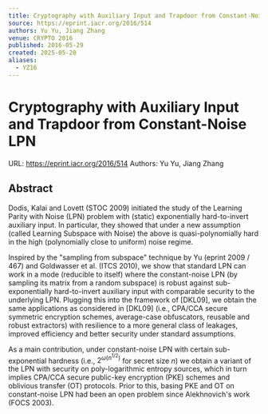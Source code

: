 ```yaml
---
title: Cryptography with Auxiliary Input and Trapdoor from Constant-Noise LPN
source: https://eprint.iacr.org/2016/514
authors: Yu Yu, Jiang Zhang
venue: CRYPTO 2016
published: 2016-05-29
created: 2025-05-20
aliases:
  - YZ16
---
```

# Cryptography with Auxiliary Input and Trapdoor from Constant-Noise LPN
URL: https://eprint.iacr.org/2016/514
Authors: Yu Yu, Jiang Zhang
## Abstract
Dodis, Kalai and Lovett (STOC 2009) initiated the study of the Learning Parity with Noise (LPN) problem with (static) exponentially hard-to-invert auxiliary input. In particular, they showed that under a new assumption (called Learning Subspace with Noise) the above is quasi-polynomially hard in the high (polynomially close to uniform) noise regime.

Inspired by the "sampling from subspace" technique by Yu (eprint 2009 / 467) and Goldwasser et al. (ITCS 2010), we show that standard LPN can work in a mode (reducible to itself) where the constant-noise LPN (by sampling its matrix from a random subspace) is robust against sub-exponentially hard-to-invert auxiliary input with comparable security to the underlying LPN. Plugging this into the framework of [DKL09], we obtain the same applications as considered in [DKL09] (i.e., CPA/CCA secure symmetric encryption schemes, average-case obfuscators, reusable and robust extractors) with resilience to a more general class of leakages, improved efficiency and better security under standard assumptions.

As a main contribution, under constant-noise LPN with certain sub-exponential hardness (i.e., $2^{\omega(n^{1/2})}$ for secret size $n$) we obtain a variant of the LPN with security on poly-logarithmic entropy sources, which in turn implies CPA/CCA secure public-key encryption (PKE) schemes and oblivious transfer (OT) protocols. Prior to this, basing PKE and OT on constant-noise LPN had been an open problem since Alekhnovich's work (FOCS 2003).